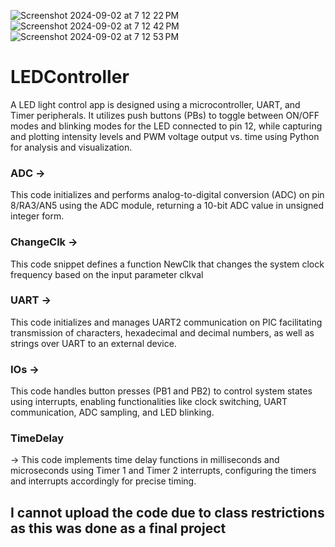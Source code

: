 


![Screenshot 2024-09-02 at 7 12 22 PM](https://github.com/user-attachments/assets/d0f22b60-0def-44c6-b188-5a20cdc455c4)
![Screenshot 2024-09-02 at 7 12 42 PM](https://github.com/user-attachments/assets/a8d59814-ddc7-404c-a7f2-9f1548c65794)
![Screenshot 2024-09-02 at 7 12 53 PM](https://github.com/user-attachments/assets/00743fcc-fcfd-4ba4-bc37-6ec93d525477)

# LEDController

A LED light control app is designed using a microcontroller, UART, and Timer peripherals. It utilizes push buttons (PBs) to toggle between ON/OFF modes and blinking modes for the LED connected to pin 12, while capturing and plotting intensity levels and PWM voltage output vs. time using Python for analysis and visualization. 

### ADC ->
This code initializes and
performs analog-to-digital conversion
(ADC) on pin 8/RA3/AN5 using the
ADC module, returning a 10-bit ADC
value in unsigned integer form.

### ChangeClk -> 
This code snippet
defines a function NewClk that
changes the system clock frequency
based on the input parameter clkval

### UART -> 
This code initializes and
manages UART2 communication on
PIC facilitating transmission of
characters, hexadecimal and decimal
numbers, as well as strings over
UART to an external device.

### IOs -> 
This code handles button
presses (PB1 and PB2) to control
system states using interrupts,
enabling functionalities like clock
switching, UART communication,
ADC sampling, and LED blinking.

### TimeDelay 
-> This code implements
time delay functions in milliseconds
and microseconds using Timer 1 and
Timer 2 interrupts, configuring the
timers and interrupts accordingly
for precise timing.

## I cannot upload the code due to class restrictions as this was done as a final project 
